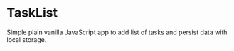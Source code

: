 # TaskList
Simple plain vanilla JavaScript app to add list of tasks and persist data with local storage.
